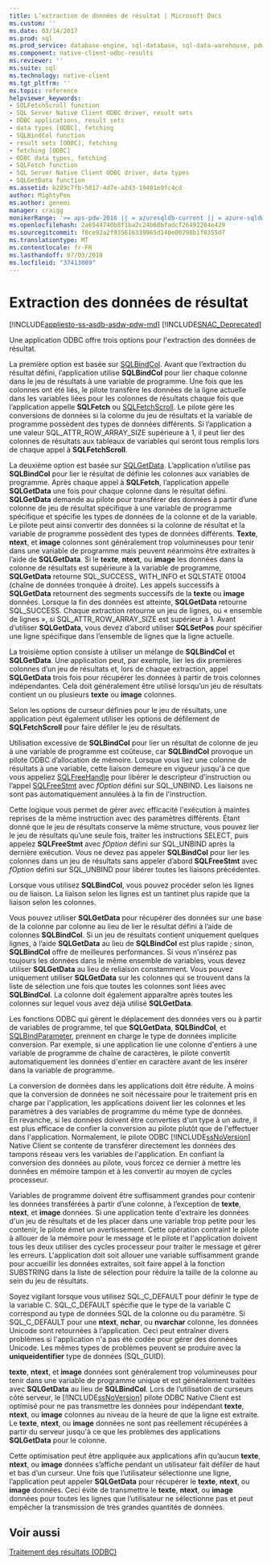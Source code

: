 ```yaml
---
title: L’extraction de données de résultat | Microsoft Docs
ms.custom: ''
ms.date: 03/14/2017
ms.prod: sql
ms.prod_service: database-engine, sql-database, sql-data-warehouse, pdw
ms.component: native-client-odbc-results
ms.reviewer: ''
ms.suite: sql
ms.technology: native-client
ms.tgt_pltfrm: ''
ms.topic: reference
helpviewer_keywords:
- SQLFetchScroll function
- SQL Server Native Client ODBC driver, result sets
- ODBC applications, result sets
- data types [ODBC], fetching
- SQLBindCol function
- result sets [ODBC], fetching
- fetching [ODBC]
- ODBC data types, fetching
- SQLFetch function
- SQL Server Native Client ODBC driver, data types
- SQLGetData function
ms.assetid: b289c7fb-5017-4d7e-a2d3-19401e9fc4cd
author: MightyPen
ms.author: genemi
manager: craigg
monikerRange: '>= aps-pdw-2016 || = azuresqldb-current || = azure-sqldw-latest || >= sql-server-2016 || = sqlallproducts-allversions'
ms.openlocfilehash: 2a6544740b8f1ba2c24b60bfadcf26492204e429
ms.sourcegitcommit: f8ce92a2f935616339965d140e00298b1f8355d7
ms.translationtype: MT
ms.contentlocale: fr-FR
ms.lasthandoff: 07/03/2018
ms.locfileid: "37413089"
---
```

# <a name="fetching-result-data"></a>Extraction des données de résultat
[!INCLUDE[appliesto-ss-asdb-asdw-pdw-md](../../includes/appliesto-ss-asdb-asdw-pdw-md.md)]
[!INCLUDE[SNAC_Deprecated](../../includes/snac-deprecated.md)]

  Une application ODBC offre trois options pour l'extraction des données de résultat.  
  
 La première option est basée sur [SQLBindCol](../../relational-databases/native-client-odbc-api/sqlbindcol.md). Avant que l’extraction du résultat défini, l’application utilise **SQLBindCol** pour lier chaque colonne dans le jeu de résultats à une variable de programme. Une fois que les colonnes ont été liés, le pilote transfère les données de la ligne actuelle dans les variables liées pour les colonnes de résultats chaque fois que l’application appelle **SQLFetch** ou [SQLFetchScroll](../../relational-databases/native-client-odbc-api/sqlfetchscroll.md). Le pilote gère les conversions de données si la colonne du jeu de résultats et la variable de programme possèdent des types de données différents. Si l’application a une valeur SQL_ATTR_ROW_ARRAY_SIZE supérieure à 1, il peut lier des colonnes de résultats aux tableaux de variables qui seront tous remplis lors de chaque appel à **SQLFetchScroll**.  
  
 La deuxième option est basée sur [SQLGetData](../../relational-databases/native-client-odbc-api/sqlgetdata.md). L’application n’utilise pas **SQLBindCol** pour lier le résultat de définie les colonnes aux variables de programme. Après chaque appel à **SQLFetch**, l’application appelle **SQLGetData** une fois pour chaque colonne dans le résultat défini. **SQLGetData** demande au pilote pour transférer des données à partir d’une colonne de jeu de résultat spécifique à une variable de programme spécifique et spécifie les types de données de la colonne et de la variable. Le pilote peut ainsi convertir des données si la colonne de résultat et la variable de programme possèdent des types de données différents. **Texte**, **ntext**, et **image** colonnes sont généralement trop volumineuses pour tenir dans une variable de programme mais peuvent néanmoins être extraites à l’aide de **SQLGetData**. Si le **texte**, **ntext**, ou **image** les données dans la colonne de résultats est supérieure à la variable de programme, **SQLGetData** retourne SQL_SUCCESS_ WITH_INFO et SQLSTATE 01004 (chaîne de données tronquée à droite). Les appels successifs à **SQLGetData** retournent des segments successifs de la **texte** ou **image** données. Lorsque la fin des données est atteinte, **SQLGetData** retourne SQL_SUCCESS. Chaque extraction retourne un jeu de lignes, ou « ensemble de lignes », si SQL_ATTR_ROW_ARRAY_SIZE est supérieur à 1. Avant d’utiliser **SQLGetData**, vous devez d’abord utiliser **SQLSetPos** pour spécifier une ligne spécifique dans l’ensemble de lignes que la ligne actuelle.  
  
 La troisième option consiste à utiliser un mélange de **SQLBindCol** et **SQLGetData**. Une application peut, par exemple, lier les dix premières colonnes d’un jeu de résultats et, lors de chaque extraction, appel **SQLGetData** trois fois pour récupérer les données à partir de trois colonnes indépendantes. Cela doit généralement être utilisé lorsqu’un jeu de résultats contient un ou plusieurs **texte** ou **image** colonnes.  
  
 Selon les options de curseur définies pour le jeu de résultats, une application peut également utiliser les options de défilement de **SQLFetchScroll** pour faire défiler le jeu de résultats.  
  
 Utilisation excessive de **SQLBindCol** pour lier un résultat de colonne de jeu à une variable de programme est coûteuse, car **SQLBindCol** provoque un pilote ODBC d’allocation de mémoire. Lorsque vous liez une colonne de résultats à une variable, cette liaison demeure en vigueur jusqu'à ce que vous appeliez [SQLFreeHandle](../../relational-databases/native-client-odbc-api/sqlfreehandle.md) pour libérer le descripteur d’instruction ou l’appel [SQLFreeStmt](../../relational-databases/native-client-odbc-api/sqlfreestmt.md) avec *fOption* défini sur SQL_UNBIND. Les liaisons ne sont pas automatiquement annulées à la fin de l'instruction.  
  
 Cette logique vous permet de gérer avec efficacité l'exécution à maintes reprises de la même instruction avec des paramètres différents. Étant donné que le jeu de résultats conserve la même structure, vous pouvez lier le jeu de résultats qu’une seule fois, traiter les instructions SELECT, puis appelez **SQLFreeStmt** avec *fOption* défini sur SQL_UNBIND après la dernière exécution. Vous ne devez pas appeler **SQLBindCol** pour lier les colonnes dans un jeu de résultats sans appeler d’abord **SQLFreeStmt** avec *fOption* défini sur SQL_UNBIND pour libérer toutes les liaisons précédentes.  
  
 Lorsque vous utilisez **SQLBindCol**, vous pouvez procéder selon les lignes ou de liaison. La liaison selon les lignes est un tantinet plus rapide que la liaison selon les colonnes.  
  
 Vous pouvez utiliser **SQLGetData** pour récupérer des données sur une base de la colonne par colonne au lieu de lier le résultat défini à l’aide de colonnes **SQLBindCol**. Si un jeu de résultats contient uniquement quelques lignes, à l’aide **SQLGetData** au lieu de **SQLBindCol** est plus rapide ; sinon, **SQLBindCol** offre de meilleures performances. Si vous n’insérez pas toujours les données dans le même ensemble de variables, vous devez utiliser **SQLGetData** au lieu de reliaison constamment. Vous pouvez uniquement utiliser **SQLGetData** sur les colonnes qui se trouvent dans la liste de sélection une fois que toutes les colonnes sont liées avec **SQLBindCol**. La colonne doit également apparaître après toutes les colonnes sur lequel vous avez déjà utilisé **SQLGetData**.  
  
 Les fonctions ODBC qui gèrent le déplacement des données vers ou à partir de variables de programme, tel que **SQLGetData**, **SQLBindCol**, et [SQLBindParameter](../../relational-databases/native-client-odbc-api/sqlbindparameter.md), prennent en charge le type de données implicite conversion. Par exemple, si une application lie une colonne d'entiers à une variable de programme de chaîne de caractères, le pilote convertit automatiquement les données d'entier en caractère avant de les insérer dans la variable de programme.  
  
 La conversion de données dans les applications doit être réduite. À moins que la conversion de données ne soit nécessaire pour le traitement pris en charge par l'application, les applications doivent lier les colonnes et les paramètres à des variables de programme du même type de données. En revanche, si les données doivent être converties d'un type à un autre, il est plus efficace de confier la conversion au pilote plutôt que de l'effectuer dans l'application. Normalement, le pilote ODBC [!INCLUDE[ssNoVersion](../../includes/ssnoversion-md.md)] Native Client se contente de transférer directement les données des tampons réseau vers les variables de l'application. En confiant la conversion des données au pilote, vous forcez ce dernier à mettre les données en mémoire tampon et à les convertir au moyen de cycles processeur.  
  
 Variables de programme doivent être suffisamment grandes pour contenir les données transférées à partir d’une colonne, à l’exception de **texte**, **ntext**, et **image** données. Si une application tente d'extraire les données d'un jeu de résultats et de les placer dans une variable trop petite pour les contenir, le pilote émet un avertissement. Cette opération contraint le pilote à allouer de la mémoire pour le message et le pilote et l'application doivent tous les deux utiliser des cycles processeur pour traiter le message et gérer les erreurs. L'application doit soit allouer une variable suffisamment grande pour accueillir les données extraites, soit faire appel à la fonction SUBSTRING dans la liste de sélection pour réduire la taille de la colonne au sein du jeu de résultats.  
  
 Soyez vigilant lorsque vous utilisez SQL_C_DEFAULT pour définir le type de la variable C. SQL_C_DEFAULT spécifie que le type de la variable C correspond au type de données SQL de la colonne ou du paramètre. Si SQL_C_DEFAULT pour une **ntext**, **nchar**, ou **nvarchar** colonne, les données Unicode sont retournées à l’application. Ceci peut entraîner divers problèmes si l'application n'a pas été codée pour gérer des données Unicode. Les mêmes types de problèmes peuvent se produire avec la **uniqueidentifier** type de données (SQL_GUID).  
  
 **texte**, **ntext**, et **image** données sont généralement trop volumineuses pour tenir dans une variable de programme unique et est généralement traitées avec **SQLGetData** au lieu de **SQLBindCol**. Lors de l’utilisation de curseurs côté serveur, le [!INCLUDE[ssNoVersion](../../includes/ssnoversion-md.md)] pilote ODBC Native Client est optimisé pour ne pas transmettre les données pour indépendant **texte**, **ntext**, ou **image** colonnes au niveau de la heure de que la ligne est extraite. Le **texte**, **ntext**, ou **image** données ne sont pas réellement récupérées à partir du serveur jusqu'à ce que les problèmes des applications **SQLGetData** pour le colonne.  
  
 Cette optimisation peut être appliquée aux applications afin qu’aucun **texte**, **ntext**, ou **image** données s’affiche pendant un utilisateur fait défiler de haut et bas d’un curseur. Une fois que l’utilisateur sélectionne une ligne, l’application peut appeler **SQLGetData** pour récupérer le **texte**, **ntext**, ou **image** données. Ceci évite de transmettre le **texte**, **ntext**, ou **image** données pour toutes les lignes que l’utilisateur ne sélectionne pas et peut empêcher la transmission de très grandes quantités de données.  
  
## <a name="see-also"></a>Voir aussi  
 [Traitement des résultats &#40;ODBC&#41;](../../relational-databases/native-client-odbc-results/processing-results-odbc.md)  
  
  
